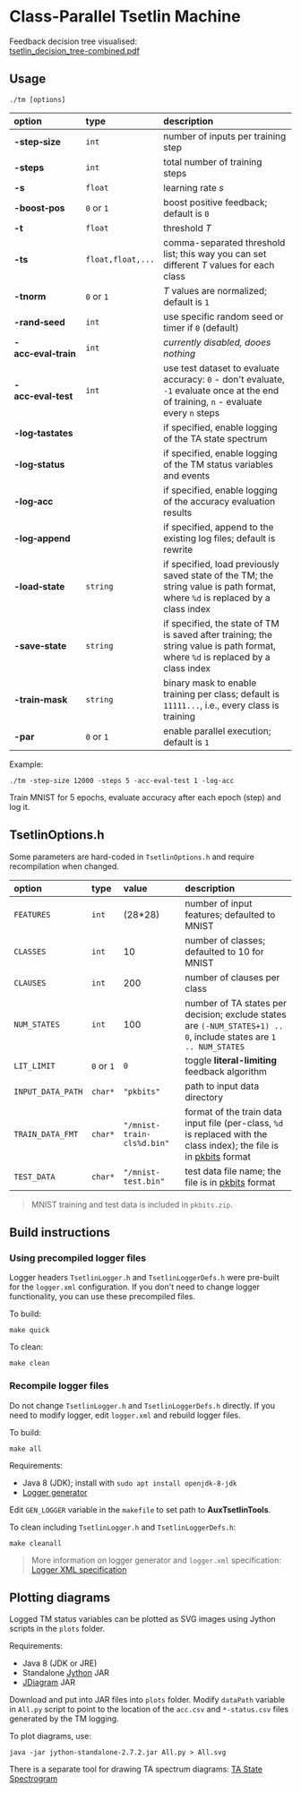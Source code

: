 
# Class-Parallel Tsetlin Machine

Feedback decision tree visualised:  
[tsetlin_decision_tree-combined.pdf](https://github.com/ashurrafiev/TsetlinTutorial/tree/master/tsetlin_decision_tree-combined.pdf)

## Usage

```
./tm [options]
```

| option | type | description |
| :--- | :--- | :--- |
| **-step&#8209;size** | `int` | number of inputs per training step |
| **-steps** | `int` | total number of training steps |
| **-s** | `float` | learning rate _s_ |
| **-boost&#8209;pos** | `0` or `1` | boost positive feedback; default is `0` |
| **-t** | `float` | threshold _T_ |
| **-ts** | `float,float,...` | comma-separated threshold list; this way you can set different _T_ values for each class |
| **-tnorm** | `0` or `1` | _T_ values are normalized; default is `1` |
| **-rand&#8209;seed** | `int` | use specific random seed or timer if `0` (default) |
| **-acc&#8209;eval&#8209;train** | `int` | _currently disabled, dooes nothing_ |
| **-acc&#8209;eval&#8209;test** | `int` | use test dataset to evaluate accuracy: `0` - don't evaluate, `-1` evaluate once at the end of training, `n` - evaluate every `n` steps |
| **-log&#8209;tastates** | | if specified, enable logging of the TA state spectrum |
| **-log&#8209;status** | | if specified, enable logging of the TM status variables and events |
| **-log&#8209;acc** | | if specified, enable logging of the accuracy evaluation results |
| **-log&#8209;append** | | if specified, append to the existing log files; default is rewrite |
| **-load&#8209;state** | `string` | if specified, load previously saved state of the TM; the string value is path format, where `%d` is replaced by a class index |
| **-save&#8209;state** | `string` | if specified, the state of TM is saved after training; the string value is path format, where `%d` is replaced by a class index |
| **-train&#8209;mask** | `string` | binary mask to enable training per class; default is `11111...`, i.e., every class is training |
| **-par** | `0` or `1` | enable parallel execution; default is `1` |

Example:

```
./tm -step-size 12000 -steps 5 -acc-eval-test 1 -log-acc
```

Train MNIST for 5 epochs, evaluate accuracy after each epoch (step) and log it.

## TsetlinOptions.h

Some parameters are hard-coded in `TsetlinOptions.h` and require recompilation when changed.

| option | type | value | description |
| :--- | :--- | :--- | :--- |
| `FEATURES` | `int` | (28*28) | number of input features; defaulted to MNIST |
| `CLASSES` | `int` | 10 | number of classes; defaulted to 10 for MNIST |
| `CLAUSES` | `int` | 200 | number of clauses per class |
| `NUM_STATES` | `int` | 100 | number of TA states per decision; exclude states are `(-NUM_STATES+1) .. 0`, include states are `1 .. NUM_STATES` |
| `LIT_LIMIT` | `0`&nbsp;or&nbsp;`1` | `0` | toggle **literal-limiting** feedback algorithm |
| `INPUT_DATA_PATH` | `char*` | `"pkbits"` | path to input data directory |
| `TRAIN_DATA_FMT` | `char*` | `"/mnist-train-cls%d.bin"` | format of the train data input file (per-class, `%d` is replaced with the class index); the file is in [pkbits](https://github.com/ashurrafiev/AuxTsetlinTools#packed-bits-format) format |
| `TEST_DATA` | `char*` | `"/mnist-test.bin"` | test data file name; the file is in [pkbits](https://github.com/ashurrafiev/AuxTsetlinTools#packed-bits-format) format |

> MNIST training and test data is included in `pkbits.zip`.

## Build instructions

### Using precompiled logger files

Logger headers `TsetlinLogger.h` and `TsetlinLoggerDefs.h` were pre-built for the `logger.xml` configuration. If you don't need to change logger functionality, you can use these precompiled files.

To build:
```
make quick
```

To clean:
```
make clean
```

### Recompile logger files

Do not change `TsetlinLogger.h` and `TsetlinLoggerDefs.h` directly. If you need to modify logger, edit `logger.xml` and rebuild logger files.

To build:
```
make all
```

Requirements:
* Java 8 (JDK); install with `sudo apt install openjdk-8-jdk`
* [Logger generator](https://github.com/ashurrafiev/AuxTsetlinTools#logger-generator)

Edit `GEN_LOGGER` variable in the `makefile` to set path to **AuxTsetlinTools**.

To clean including `TsetlinLogger.h` and `TsetlinLoggerDefs.h`:
```
make cleanall
```

> More information on logger generator and `logger.xml` specification: [Logger XML specification](https://github.com/ashurrafiev/AuxTsetlinTools/blob/master/loggerxml.md)


## Plotting diagrams

Logged TM status variables can be plotted as SVG images using Jython scripts in the `plots` folder.

Requirements:
* Java 8 (JDK or JRE)
* Standalone [Jython](https://www.jython.org/download.html) JAR
* [JDiagram](https://github.com/AshurAxelR/JDiagram) JAR

Download and put into JAR files into `plots` folder. Modify `dataPath` variable in `All.py` script to point to the location of the `acc.csv` and `*-status.csv` files generated by the TM logging.

To plot diagrams, use:

```
java -jar jython-standalone-2.7.2.jar All.py > All.svg
```

There is a separate tool for drawing TA spectrum diagrams: [TA State Spectrogram](https://github.com/ashurrafiev/AuxTsetlinTools#ta-state-spectrogram)



